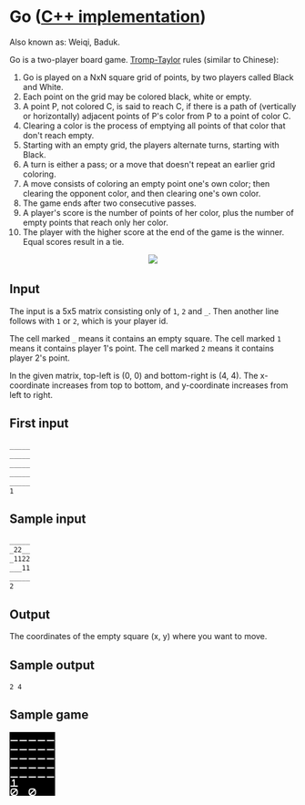 # Go ([C++ implementation](https://github.com/AdamStelmaszczyk/gtsa/blob/master/cpp/examples/go.cpp))

Also known as: Weiqi, Baduk.

Go is a two-player board game. [Tromp-Taylor](http://tromp.github.io/go.html) rules (similar to Chinese):

1. Go is played on a NxN square grid of points, by two players called Black and White.
2. Each point on the grid may be colored black, white or empty.
3. A point P, not colored C, is said to reach C, if there is a path of (vertically or horizontally)
adjacent points of P's color from P to a point of color C.
4. Clearing a color is the process of emptying all points of that color that don't reach empty.
5. Starting with an empty grid, the players alternate turns, starting with Black.
6. A turn is either a pass; or a move that doesn't repeat an earlier grid coloring.
7. A move consists of coloring an empty point one's own color;
then clearing the opponent color, and then clearing one's own color.
8. The game ends after two consecutive passes.
9. A player's score is the number of points of her color, plus the number of empty points that reach only her color.
10. The player with the higher score at the end of the game is the winner. Equal scores result in a tie.

<p align="center">
  <img src="https://upload.wikimedia.org/wikipedia/commons/thumb/9/9f/Fineart_vs_Golaxy.gif/220px-Fineart_vs_Golaxy.gif"/>
</p>

Input
---
The input is a 5x5 matrix consisting only of `1`, `2` and `_`. Then another line follows with `1` or `2`, which is your player id.

The cell marked `_` means it contains an empty square. The cell marked `1` means it contains player 1's point. The cell marked `2` means it contains player 2's point.

In the given matrix, top-left is (0, 0) and bottom-right is (4, 4). The x-coordinate increases from top to bottom, and y-coordinate increases from left to right.

First input
---
```
_____
_____
_____
_____
_____
1
```

Sample input
---
```
_____
_22__
_1122
___11
_____
2
```

Output
---
The coordinates of the empty square (x, y) where you want to move.

Sample output
---
```
2 4
```

Sample game
---
<img src="https://github.com/AdamStelmaszczyk/gtsa/blob/master/cpp/examples/go.gif"/>

